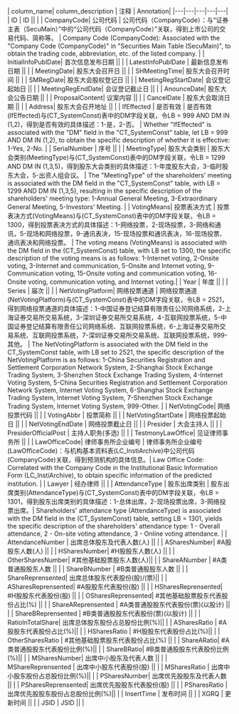 | column_name| column_description | 注释 | Annotation|
|---|---|---|---|---|
| ID | ID || |
| CompanyCode| 公司代码 | 公司代码（CompanyCode）：与“证券主表（SecuMain）”中的“公司代码（CompanyCode）”关联，得到上市公司的交易代码、简称等。 | Company Code (CompanyCode): Associated with the "Company Code (CompanyCode)" in "Securities Main Table (SecuMain)", to obtain the trading code, abbreviation, etc. of the listed company. |
| InitialInfoPublDate| 首次信息发布日期 || |
| LatestInfoPublDate | 最新信息发布日期 || |
| MeetingDate| 股东大会召开日 || |
| SHMeetingTime| 股东大会召开时间 || |
| SMRegDate| 股东大会股权登记日 || |
| MeetingRegStartDate| 会议登记起始日 || |
| MeetingRegEndDate| 会议登记截止日 || |
| AnounceDate| 股东大会公告日期 || |
| ProposalContent| 议案内容 || |
| CancelDate | 股东大会取消日期 || |
| Address| 股东大会召开地址 || |
| IfEffected | 是否有效 | 是否有效(IfEffected)与(CT_SystemConst)表中的DM字段关联，令LB = 999 AND DM IN (1,2)，得到是否有效的具体描述：1-是，2-否。 | Whether "IfEffected" is associated with the "DM" field in the "CT_SystemConst" table, let LB = 999 AND DM IN (1,2), to obtain the specific description of whether it is effective: 1-Yes, 2-No. |
| SerialNumber | 序号 || |
| MeetingType| 股东大会类别 | 股东大会类别(MeetingType)与(CT_SystemConst)表中的DM字段关联，令LB = 1299 AND DM IN (1,3,5)，得到股东大会类别的具体描述：1-年度股东大会，3-临时股东大会，5-出资人组会议。 | The "MeetingType" of the shareholders' meeting is associated with the DM field in the "CT_SystemConst" table, with LB = 1299 AND DM IN (1,3,5), resulting in the specific description of the shareholders' meeting type: 1-Annual General Meeting, 3-Extraordinary General Meeting, 5-Investors' Meeting. |
| VotingMeans| 投票表决方式 | 投票表决方式(VotingMeans)与(CT_SystemConst)表中的DM字段关联，令LB = 1300，得到投票表决方式的具体描述：1-网络投票，2-现场投票，3-网络和通讯，5-现场和网络投票，9-通讯表决，15-现场投票和通讯表决，16-现场投票、通讯表决和网络投票。 | The voting means (VotingMeans) is associated with the DM field in the (CT_SystemConst) table, with LB set to 1300, the specific description of the voting means is as follows: 1-Internet voting, 2-Onsite voting, 3-Internet and communication, 5-Onsite and Internet voting, 9-Communication voting, 15-Onsite voting and communication voting, 16-Onsite voting, communication voting, and Internet voting.|
| Year | 年度 || |
| Series | 届次 || |
| NetVotingPlatform| 网络投票通道 | 网络投票通道(NetVotingPlatform)与(CT_SystemConst)表中的DM字段关联，令LB = 2521，得到网络投票通道的具体描述：1-中国证券登记结算有限责任公司网络系统，2-上海证券交易所交易系统，3-深圳证券交易所交易系统，4-互联网投票系统，5-中国证券登记结算有限责任公司网络系统、互联网投票系统，6-上海证券交易所交易系统、互联网投票系统，7-深圳证券交易所交易系统、互联网投票系统，999-其他。 | The NetVotingPlatform is associated with the DM field in the CT_SystemConst table, with LB set to 2521, the specific description of the NetVotingPlatform is as follows: 1-China Securities Registration and Settlement Corporation Network System, 2-Shanghai Stock Exchange Trading System, 3-Shenzhen Stock Exchange Trading System, 4-Internet Voting System, 5-China Securities Registration and Settlement Corporation Network System, Internet Voting System, 6-Shanghai Stock Exchange Trading System, Internet Voting System, 7-Shenzhen Stock Exchange Trading System, Internet Voting System, 999-Other. |
| NetVotingCode| 网络投票代码 || |
| VotingAbbr | 投票简称 || |
| NetVotingStartDate | 网络投票起始日 || |
| NetVotingEndDate | 网络投票截止日 || |
| Presider | 大会主持人 || |
| PresiderOfficialPost | 主持人职务(多选) || |
| TestmonyLawOffice| 见证律师事务所 || |
| LawOfficeCode| 律师事务所企业编号 | 律师事务所企业编号(LawOfficeCode)：与机构基本资料表(LC_InstiArchive)中公司代码(CompanyCode)关联，得到预测机构的具体信息。| Law Office Code: Correlated with the Company Code in the Institutional Basic Information Form (LC_InstiArchive), to obtain specific information of the predicted institution. |
| Lawyer | 经办律师 || |
| AttendanceType | 股东出席类别 | 股东出席类别(AttendanceType)与(CT_SystemConst)表中的DM字段关联，令LB = 1301，得到股东出席类别的具体描述：1-总体出席，2-现场投票出席，3-网络投票出席。| Shareholders' attendance type (AttendanceType) is associated with the DM field in the (CT_SystemConst) table, setting LB = 1301, yields the specific description of the shareholders' attendance type: 1 - Overall attendance, 2 - On-site voting attendance, 3 - Online voting attendance. |
| AttendanceNumber | 出席总体股东及代表人数(人) || |
| ASharesNumber| #A股股东人数(人) || |
| HSharesNumber| #H股股东人数(人) || |
| OtherSharesNumber| #其他基础股票股东人数(人)|| |
| ShareANumber | #A类普通股股东人数 || |
| ShareBNumber | #B类普通股股东人数 || |
| ShareReprensented| 出席总体股东代表股份(股)/(票)|| |
| ASharesReprensented| #A股股东代表股份(股) || |
| HSharesReprensented| #H股股东代表股份(股) || |
| OSharesReprensented| #其他基础股票股东代表股份占比(%) || |
| ShareAReprensented | #A类普通股股东代表股份(票)(以股计) || |
| ShareBReprensented | #B类普通股股东代表股份(票)(以股计) || |
| RatioInTotalShare| 出席总体股东股份占总股份比例(%)|| |
| ASharesRatio | #A股股东代表股份占比(%)|| |
| HSharesRatio | #H股股东代表股份占比(%)|| |
| OtherSharesRatio | #其他基础股票股东代表股份占比(%) || |
| ShareARatio| #A类普通股股东代表股份比例(%)|| |
| ShareBRatio| #B类普通股股东代表股份比例(%)|| |
| MSharesNumber| 出席中小股东及代表人数 || |
| MShareReprensented | 出席中小股东代表股份(股) || |
| MSharesRatio | 出席中小股东股份占总股份比例(%)|| |
| PSharesNumber| 出席优先股股东及代表人数 || |
| PSharesReprensented| 出席优先股股东代表股份(股) || |
| PSharesRatio | 出席优先股股东股份占总股份比例(%)|| |
| InsertTime | 发布时间 || |
| XGRQ | 更新时间 || |
| JSID | JSID || |